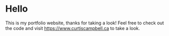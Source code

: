 # Hello

This is my portfolio website, thanks for taking a look! Feel free to check out the code and visit https://www.curtiscampbell.ca to take a look.